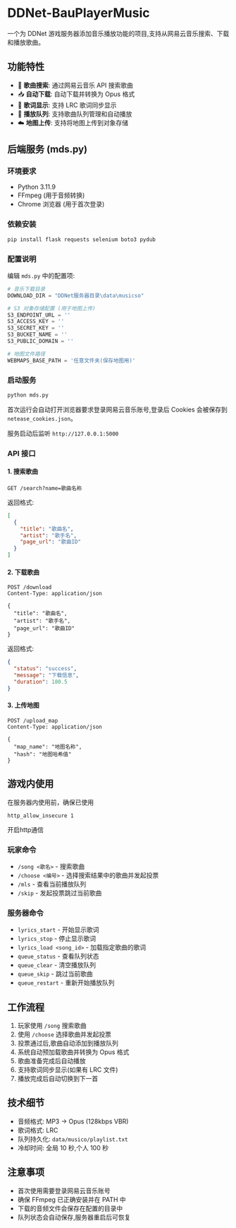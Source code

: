 # DDNet-BauPlayerMusic

一个为 DDNet 游戏服务器添加音乐播放功能的项目,支持从网易云音乐搜索、下载和播放歌曲。

## 功能特性

- 🎵 **歌曲搜索**: 通过网易云音乐 API 搜索歌曲
- 📥 **自动下载**: 自动下载并转换为 Opus 格式
- 📝 **歌词显示**: 支持 LRC 歌词同步显示
- 🎼 **播放队列**: 支持歌曲队列管理和自动播放
- ☁️ **地图上传**: 支持将地图上传到对象存储

## 后端服务 (mds.py)

### 环境要求

- Python 3.11.9
- FFmpeg (用于音频转换)
- Chrome 浏览器 (用于首次登录)

### 依赖安装

```bash
pip install flask requests selenium boto3 pydub
```

### 配置说明

编辑 `mds.py` 中的配置项:

```python
# 音乐下载目录
DOWNLOAD_DIR = "DDNet服务器目录\data\musicso"

# S3 对象存储配置 (用于地图上传)
S3_ENDPOINT_URL = ''
S3_ACCESS_KEY = ''
S3_SECRET_KEY = ''
S3_BUCKET_NAME = ''
S3_PUBLIC_DOMAIN = ''

# 地图文件路径
WEBMAPS_BASE_PATH = '任意文件夹(保存地图用)'
```

### 启动服务

```bash
python mds.py
```

首次运行会自动打开浏览器要求登录网易云音乐账号,登录后 Cookies 会被保存到 `netease_cookies.json`。

服务启动后监听 `http://127.0.0.1:5000`

### API 接口

#### 1. 搜索歌曲
```
GET /search?name=歌曲名称
```

返回格式:
```json
[
  {
    "title": "歌曲名",
    "artist": "歌手名",
    "page_url": "歌曲ID"
  }
]
```

#### 2. 下载歌曲
```
POST /download
Content-Type: application/json

{
  "title": "歌曲名",
  "artist": "歌手名",
  "page_url": "歌曲ID"
}
```

返回格式:
```json
{
  "status": "success",
  "message": "下载信息",
  "duration": 180.5
}
```

#### 3. 上传地图
```
POST /upload_map
Content-Type: application/json

{
  "map_name": "地图名称",
  "hash": "地图哈希值"
}
```

## 游戏内使用

在服务器内使用前，确保已使用
```
http_allow_insecure 1
```
开启http通信
 
### 玩家命令

- `/song <歌名>` - 搜索歌曲
- `/choose <编号>` - 选择搜索结果中的歌曲并发起投票
- `/mls` - 查看当前播放队列
- `/skip` - 发起投票跳过当前歌曲

### 服务器命令

- `lyrics_start` - 开始显示歌词
- `lyrics_stop` - 停止显示歌词
- `lyrics_load <song_id>` - 加载指定歌曲的歌词
- `queue_status` - 查看队列状态
- `queue_clear` - 清空播放队列
- `queue_skip` - 跳过当前歌曲
- `queue_restart` - 重新开始播放队列

## 工作流程

1. 玩家使用 `/song` 搜索歌曲
2. 使用 `/choose` 选择歌曲并发起投票
3. 投票通过后,歌曲自动添加到播放队列
4. 系统自动预加载歌曲并转换为 Opus 格式
5. 歌曲准备完成后自动播放
6. 支持歌词同步显示(如果有 LRC 文件)
7. 播放完成后自动切换到下一首

## 技术细节

- 音频格式: MP3 → Opus (128kbps VBR)
- 歌词格式: LRC
- 队列持久化: `data/musico/playlist.txt`
- 冷却时间: 全局 10 秒,个人 100 秒

## 注意事项

- 首次使用需要登录网易云音乐账号
- 确保 FFmpeg 已正确安装并在 PATH 中
- 下载的音频文件会保存在配置的目录中
- 队列状态会自动保存,服务器重启后可恢复
```

